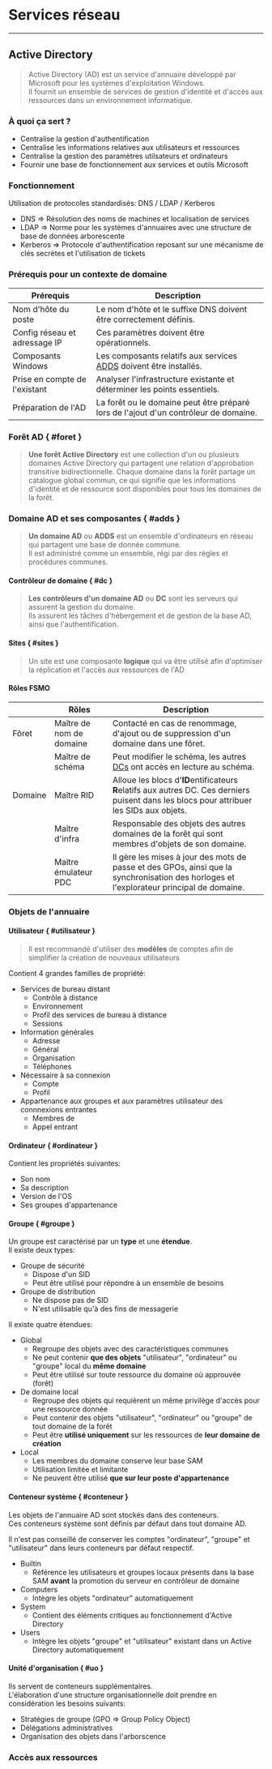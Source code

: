 # Services réseau
---
## Active Directory
> Active Directory (AD) est un service d'annuaire développé par Microsoft pour les systèmes d'exploitation Windows.<br>
> Il fournit un ensemble de services de gestion d'identité et d'accès aux ressources dans un environnement informatique. 
### À quoi ça sert ?
- Centralise la gestion d'authentification
- Centralise les informations relatives aux utilisateurs et ressources 
- Centralise la gestion des paramètres utilsateurs et ordinateurs 
- Fournir une base de fonctionnement aux services et outils Microsoft 

### Fonctionnement
Utilisation de protocoles standardisés: DNS / LDAP / Kerberos
- DNS => Résolution des noms de machines et localisation de services 
- LDAP => Norme pour les systèmes d'annuaires avec une structure de base de données arborescente
- Kerberos => Protocole d'authentification reposant sur une mécanisme de clés secrètes et l'utilisation de tickets 

### Prérequis pour un contexte de domaine
|Prérequis|Description|
|---|---|
|Nom d'hôte du poste|Le nom d'hôte et le suffixe DNS doivent être correctement définis.|
|Config réseau et adressage IP|Ces paramètres doivent être opérationnels.|
|Composants Windows|Les composants relatifs aux services [ADDS](#adds) doivent être installés.|
|Prise en compte de l'existant|Analyser l'infrastructure existante et déterminer les points essentiels.|
|Préparation de l'AD|La forêt ou le domaine peut être préparé lors de l'ajout d'un contrôleur de domaine.|

### Forêt AD { #foret }
> **Une forêt Active Directory** est une collection d'un ou plusieurs domaines Active Directory qui partagent une relation d'approbation transitive bidirectionnelle.
> Chaque domaine dans la forêt partage un catalogue global commun, ce qui signifie que les informations d'identité et de ressource sont disponibles pour tous les domaines de la forêt.

### Domaine AD et ses composantes { #adds }
> **Un domaine AD** ou **ADDS** est un ensemble d'ordinateurs en réseau qui partagent une base de donnée commune.<br>
> Il est administré comme un ensemble, régi par des règles et procédures communes.

#### Contrôleur de domaine { #dc }
> **Les contrôleurs d'un domaine AD** ou **DC** sont les serveurs qui assurent la gestion du domaine.<br>
> Ils assurent les tâches d'hébergement et de gestion de la base AD, ainsi que l'authentification.

#### Sites { #sites }
> Un site est une composante **logique** qui va être utilisé afin d'optimiser la réplication et l'accès aux ressources de l'AD

#### Rôles FSMO
||Rôles|Description|
|---|---|---|
|Fôret|Maître de nom de domaine|Contacté en cas de renommage, d'ajout ou de suppression d'un domaine dans une fôret.|
||Maître de schéma|Peut modifier le schéma, les autres [DCs](#dc) ont accès en lecture au schéma.|
|Domaine|Maître RID|Alloue les blocs d'**ID**entificateurs **R**elatifs aux autres DC. Ces derniers puisent dans les blocs pour attribuer les SIDs aux objets.|
||Maître d'infra|Responsable des objets des autres domaines de la forêt qui sont membres d'objets de son domaine.|
||Maître émulateur PDC|Il gère les mises à jour des mots de passe et des GPOs, ainsi que la synchronisation des horloges et l'explorateur principal de domaine.|

### Objets de l'annuaire 
#### Utilisateur { #utilisateur }
> Il est recommandé d'utiliser des **modèles** de comptes afin de simplifier la création de nouveaux utilisateurs

Contient 4 grandes familles de propriété:
- Services de bureau distant
    - Contrôle à distance
    - Environnement
    - Profil des services de bureau à distance
    - Sessions
- Information générales
    - Adresse
    - Général
    - Organisation
    - Téléphones
- Nécessaire à sa connexion
    - Compte
    - Profil
- Appartenance aux groupes et aux paramètres utilisateur des connnexions entrantes
    - Membres de
    - Appel entrant

#### Ordinateur { #ordinateur }
Contient les propriétés suivantes:
- Son nom
- Sa description
- Version de l'OS
- Ses groupes d'appartenance

#### Groupe { #groupe }
Un groupe est caractérisé par un **type** et une **étendue**.<br>
Il existe deux types:
- Groupe de sécurité
    - Dispose d'un SID
    - Peut être utilisé pour répondre à un ensemble de besoins
- Groupe de distribution
    - Ne dispose pas de SID
    - N'est utilisable qu'à des fins de messagerie

Il existe quatre étendues:
- Global
    - Regroupe des objets avec des caractéristiques communes
    - Ne peut contenir **que des objets** "utilisateur", "ordinateur" ou "groupe" local du **même domaine**
    - Peut être utilisé sur toute ressource du domaine où approuvée (forêt)
- De domaine local
    - Regroupe des objets qui requièrent un même privilège d'accès pour une ressource donnée
    - Peut contenir des objets "utilisateur", "ordinateur" ou "groupe" de tout domaine de la forêt
    - Peut être **utilisé uniquement** sur les ressources de **leur domaine de création**
- Local
    - Les membres du domaine conserve leur base SAM
    - Utilisation limitée et limitante
    - Ne peuvent être utilisé **que sur leur poste d'appartenance**

#### Conteneur système { #conteneur }
Les objets de l'annuaire AD sont stockés dans des conteneurs.<br>
Ces conteneurs système sont définis par défaut dans tout domaine AD.
<p class="warning">Il n'est pas conseillé de conserver les comptes "ordinateur", "groupe" et "utilisateur" dans leurs conteneurs par défaut respectif.</p>

- Builtin
    - Référence les utilisateurs et groupes locaux présents dans la base SAM **avant** la promotion du serveur en contrôleur de domaine
- Computers
    - Intègre les objets "ordinateur" automatiquement
- System
    - Contient des éléments critiques au fonctionnement d'Active Directory
- Users
    - Intègre les objets "groupe" et "utilisateur" existant dans un Active Directory automatiquement

#### Unité d'organisation { #uo }
Ils servent de conteneurs supplémentaires.<br>
L'élaboration d'une structure organisationnelle doit prendre en considération les besoins suivants:
- Stratégies de groupe (GPO => Group Policy Object)
- Délégations administratives
- Organisation des objets dans l'arborscence

### Accès aux ressources
